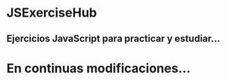 # JSExerciseHub

## Ejercicios JavaScript para practicar y estudiar...

# En continuas modificaciones...
